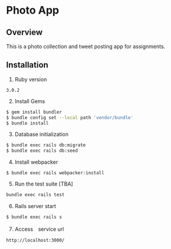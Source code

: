 # Photo App

## Overview

This is a photo collection and tweet posting app for assignments.

## Installation

1. Ruby version
```
3.0.2
```
2. Install Gems
```bash
$ gem install bundler
$ bundle config set --local path 'vendor/bundle'
$ bundle install
```
3. Database initialization
```bash
$ bundle exec rails db:migrate
$ bundle exec rails db:seed
```
4. Install webpacker
```
$ bundle exec rails webpacker:install
```
5. Run the test suite [TBA]
```bash
bundle exec rails test
```
6. Rails server start
```bash
$ bundle exec rails s
```
7. Access　service url
```
http://localhost:3000/
```

